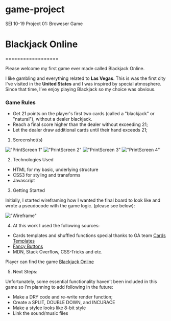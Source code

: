 # game-project
SEI 10-19 Project 01: Broweser Game



# Blackjack Online
==================

Please welcome my first game ever made called Blackjack Online.   

I like gambling and everything related to **Las Vegas**. This is was the first city I've visited in the **United States** and I was inspired by special atmosphere. Since that time, I’ve enjoy playing Blackjack so my choice was obvious.


### Game Rules

* Get 21 points on the player's first two cards (called a "blackjack" or "natural"), without a dealer blackjack.
* Reach a final score higher than the dealer without exceeding 21; 
* Let the dealer draw additional cards until their hand exceeds 21;


1. Screenshot(s)


!["PrintScreen 1"](https://github.com/aleksyara/game-project/photo/prntscrn1.png)
!["PrintScreen 2"](https://github.com/aleksyara/game-project/photo/prntscrn2.png)
!["PrintScreen 3"](https://github.com/aleksyara/game-project/photo/prntscrn3.png)
!["PrintScreen 4"](https://github.com/aleksyara/game-project/photo/prntscrn4.png)

2. Technologies Used

* HTML for my basic, underlying structure
* CSS3 for styling and transforms
* Javascript


3. Getting Started

Initially, I started wireframing how I wanted the final board to look like and wrote a pseudocode with the game logic. (please see below):

   
!["Wireframe"](https://github.com/aleksyara/game-project/photo/wirefrae.png)

                              
4. At this work I used the following sources:
 
* Cards templates and shuffled functions special thanks to GA team [Cards Templates](http://repl.it/@MichaelSiller/Use-CSS-Card-Library#index.html)
*  [Fancy Buttons](http://codepen.io/topic/buttons/picks)
*  MDN, Stack Overflow, CSS-Tricks and etc.
 
Player can find the game [Blackjack Online](https://aleksyara.github.io/game-project)

5. Next Steps:

Unfortunately, some essential functionality haven’t been included in this game so I’m planning to add following in the future: 

* Make a DRY code and re-write render function;
* Create a SPLIT, DOUBLE DOWN, and INCURACE
* Make a stylee looks like 8-bit style
* Link the sound/music files
